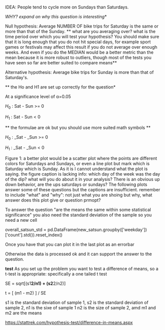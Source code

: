 
IDEA: People tend to cycle more on Sundays than Saturdays.

*WHY? expand on why this question is interesting**

Null hypothesis: Average NUMBER OF bike trips for Saturday is the same or more than that of the Sunday. 
** what are you averaging over? what is the time period over which you will test your hypothesis? 
You should make sure that it is long enough that you do not hit special days, for example sport games or festivals 
may affect this result if you do not average over enough weeks. And even if you do the MEDIAN would be a 
better metric than the mean because it is more robust to outliers, though most of the tests you have seen so far are 
better suited to compare means**

Alternative hypothesis: Average bike trips for Sunday is more than that of Saturday's.

** the Ho and H1 are set up correctly for the question*

At a significance level of α=0.05

$H_0$ : Sat - Sun >= 0

$H_1$ : Sat - Sun < 0

** the formulae are ok but you should use  more suited math symbols **

$H_0$ : <N>_Sat - <N>_Sun >= 0

$H_1$ : <N>_Sat - <N>_Sun < 0


Figure 1: a better plot would be a scatter plot where the points are different colors for Saturdays and Sundays, or even a line plot but mark which is Saturday which is Sunday. As it is I cannot understand what the plot is saying.
the figure caption is lacking info: which day of the week was the day of the dip? what will you do about it in your analysis?
There is an obvious up down behavior, are the ups saturdays or sundays?
The following plots answer some of these questions but the captions are insufficient. remember to include "what" and "why": not just what you are shoing but why, what answer does this plot give or question prmopt?

To answer the question "are the means the same within some statistical significance" you also need the standard deviation of the sample so you need a new cell

overall_satsun_std = pd.DataFrame(new_satsun.groupby(['weekday'])['count'].std()).reset_index()

Once you have that you can plot it in the last plot as an errorbar

Otherwise the data is processed ok and it can support the answer to the question. 


**test**
As you set up the problem you want to test a difference of means, so a t-test is appropriate: specifically a one tailed t test 

SE = sqrt[(s1**2/n1) + (s2**2/n2)]


t = [ (m1 - m2) ] / SE

s1 is the standard deviation of sample 1, s2 is the standard deviation of sample 2, n1 is the sixe of sample 1 n2 is the size of sample 2, amd m1 and m2 are the means


https://stattrek.com/hypothesis-test/difference-in-means.aspx
